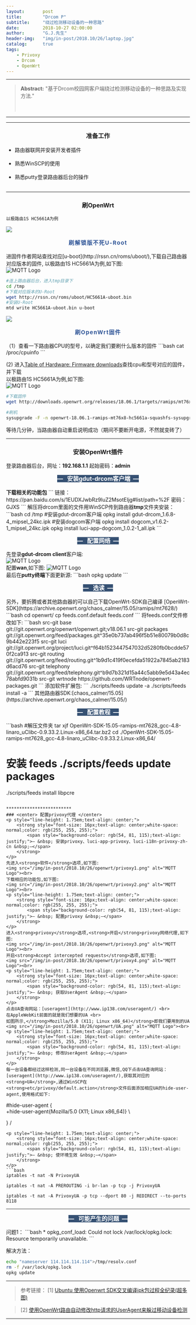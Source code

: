 ```yaml
---
layout:       post
title:        "Drcom P"
subtitle:     "绕过检测移动设备的一种思路"
date:         2018-10-27 02:00:00
author:       "G.J.先生"
header-img:   "img/in-post/2018.10/26/laptop.jpg"
catalog:      true
tags:
    - Privoxy
    - Drcom
    - OpenWrt
---
```

*****
><strong>Abstract:</strong> "基于Drcom校园网客户端绕过检测移动设备的一种思路及实现方法."<br>                                                                                                                                           
                                                                        <br /> 

----------
*************************
### <center> 准备工作 </center>
<ul>
    <li> 路由器联网并安装开发者插件 </li><br>
    <li> 熟悉WinSCP的使用 </li><br>
    <li> 熟悉putty登录路由器后台的操作 </li><br>
</ul>

*************************
### <center> 刷OpenWrt </center>
<code>以极路由1S HC5661A为例</code><br>
<p><img class="" data-copyright="0" data-ratio="0.0859375" data-s="300,640" data-type="png" data-w="1280" src="http://peh4zwh28.bkt.clouddn.com/1.png" style="">
</p>
<p style="margin-right: 16px;margin-left: 16px;white-space: normal;max-width: 100%;min-height: 1em;caret-color: rgb(51, 51, 51);color: rgb(51, 51, 51);font-family: -apple-system-font, BlinkMacSystemFont, &quot;Helvetica Neue&quot;, &quot;PingFang SC&quot;, &quot;Hiragino Sans GB&quot;, &quot;Microsoft YaHei UI&quot;, &quot;Microsoft YaHei&quot;, Arial, sans-serif;font-size: 17px;letter-spacing: 0.5440000295639038px;text-align: center;box-sizing: border-box !important;word-wrap: break-word !important;">
    <span style="max-width: 100%;font-size: 15px;letter-spacing: 1.600000023841858px;box-sizing: border-box !important;word-wrap: break-word !important;">
        <strong style="max-width: 100%;box-sizing: border-box !important;word-wrap: break-word !important;">
            <strong style="max-width: 100%;color: rgb(47, 85, 151);box-sizing: border-box !important;word-wrap: break-word !important;">刷解锁版不死U-Root</strong>
        </strong>
    </span>
</p>
进固件作者网站查找对应[u-boot](http://rssn.cn/roms/uboot/),下载自己路由器对应版本的固件, 以极路由1S HC5661A为例,如下图:<br>
<img src="/img/in-post/2018.10/26/openwrt/hiwifi.png" alt="MQTT Logo"><br>

```bash
#连上路由器后台，进入tmp目录下
cd /tmp
#下载对应版本的U-Root
wget http://rssn.cn/roms/uboot/HC5661A-uboot.bin
#安装U-Root
mtd write HC5661A-uboot.bin u-boot

```

<p><img class="" data-copyright="0" data-ratio="0.0859375" data-s="300,640" data-type="png" data-w="1280" src="http://peh4zwh28.bkt.clouddn.com/2.png" style="">
</p>
<p style="margin-right: 16px;margin-left: 16px;white-space: normal;max-width: 100%;min-height: 1em;caret-color: rgb(51, 51, 51);color: rgb(51, 51, 51);font-family: -apple-system-font, BlinkMacSystemFont, &quot;Helvetica Neue&quot;, &quot;PingFang SC&quot;, &quot;Hiragino Sans GB&quot;, &quot;Microsoft YaHei UI&quot;, &quot;Microsoft YaHei&quot;, Arial, sans-serif;font-size: 17px;letter-spacing: 0.5440000295639038px;text-align: center;box-sizing: border-box !important;word-wrap: break-word !important;">
    <span style="max-width: 100%;font-size: 15px;letter-spacing: 1.600000023841858px;box-sizing: border-box !important;word-wrap: break-word !important;">
        <strong style="max-width: 100%;box-sizing: border-box !important;word-wrap: break-word !important;">
            <strong style="max-width: 100%;color: rgb(47, 85, 151);box-sizing: border-box !important;word-wrap: break-word !important;">刷OpenWrt固件</strong>
        </strong>
    </span>
</p>
（1）查看一下路由器CPU的型号，以确定我们要刷什么版本的固件
```bash
cat /proc/cpuinfo
```

(2) 进入[Table of Hardware: Firmware downloads](https://openwrt.org/toh/views/toh_fwdownload)查找cpu和型号对应的固件，并下载<br>
以极路由1S HC5661A为例,如下图:<br>
<img src="/img/in-post/2018.10/26/openwrt/openwrt.png" alt="MQTT Logo"><br>
```bash
#下载固件
wget http://downloads.openwrt.org/releases/18.06.1/targets/ramips/mt76x8/openwrt-18.06.1-ramips-mt76x8-hc5661a-squashfs-sysupgrade.bin

#刷机
sysupgrade -F -n openwrt-18.06.1-ramips-mt76x8-hc5661a-squashfs-sysupgrade.bin
```
等待几分钟，当路由器自动重启说明成功（期间不要断开电源，不然就变砖了）<br>

*************************
### <center> 安装OpenWrt插件 </center>
登录路由器后台，网址：<strong>192.168.1.1</strong> 起始密码：<strong>admin</strong> <br>
<p style="line-height: 1.75em;text-align: center;">
    <strong style="font-size: 16px;text-align: center;white-space: normal;color: rgb(255, 255, 255);">
        <span style="background-color: rgb(54, 81, 115);text-align: justify;">— &nbsp; 安装gdut-drcom客户端 &nbsp;—</span>
    </strong>
</p>
<strong>下载相关的功能包</strong>
```
链接：https://pan.baidu.com/s/1EUDXJwbRz9luZ2MsotEIjg#list/path=%2F
密码：GJXS
```
解压将drcom里面的文件用WinSCP传到路由器<strong>tmp</strong>文件夹安装：
```bash
cd /tmp
#安装gdut-drcom客户端
opkg install gdut-drcom_1.6.8-4_mipsel_24kc.ipk
#安装dogcom客户端
opkg install dogcom_v1.6.2-1_mipsel_24kc.ipk
opkg install luci-app-dogcom_1.0.2-1_all.ipk
```
<p style="line-height: 1.75em;text-align: center;">
    <strong style="font-size: 16px;text-align: center;white-space: normal;color: rgb(255, 255, 255);">
        <span style="background-color: rgb(54, 81, 115);text-align: justify;">— &nbsp; 配置网络 &nbsp;—</span>
    </strong>
</p>
先登录<strong>gdut-drcom client</strong>客户端:<br>
<img src="/img/in-post/2018.10/26/openwrt/gdut.png" alt="MQTT Logo"><br>
配置<strong>wan</strong>,如下图:
<img src="/img/in-post/2018.10/26/openwrt/gdut1.png" alt="MQTT Logo"><br>
最后在<strong>putty终端</strong>下面更新源:
```bash
opkg update
```
<p style="line-height: 1.75em;text-align: center;">
    <strong style="font-size: 16px;text-align: center;white-space: normal;color: rgb(255, 255, 255);">
        <span style="background-color: rgb(54, 81, 115);text-align: justify;">— &nbsp; 选读 &nbsp;—</span>
    </strong>
</p>
另外，要折腾或者其他路由器的可以自己下载OpenWrt-SDK自己编译
[OpenWrt-SDK](https://archive.openwrt.org/chaos_calmer/15.05/ramips/mt7628/)
```bash
cd openwrt/
cp feeds.conf.default feeds.conf
```
将feeds.conf文件修改如下:
```bash
src-git base git://git.openwrt.org/openwrt/openwrt.git;v18.06.1
src-git packages git://git.openwrt.org/feed/packages.git^35e0b737ab496f5b51e80079b0d8c9b442e223f5
src-git luci git://git.openwrt.org/project/luci.git^f64b1523447547032d5280fb0bcdde570f2ca913
src-git routing git://git.openwrt.org/feed/routing.git^1b9d1c419f0ecefda51922a7845ab2183d6acd76
src-git telephony git://git.openwrt.org/feed/telephony.git^b9d7b321d15a44c5abb9e5d43a4ec78abfd9031b
src-git wrtnode https://github.com/WRTnode/openwrt-packages.git
```
添加软件扩展包:
```
./scripts/feeds update -a
./scripts/feeds install -a
```
其他路由器SDK:[chaos_calmer/15.05](https://archive.openwrt.org/chaos_calmer/15.05/)<br>
<p style="line-height: 1.75em;text-align: center;">
    <strong style="font-size: 16px;text-align: center;white-space: normal;color: rgb(255, 255, 255);">
        <span style="background-color: rgb(54, 81, 115);text-align: justify;">— &nbsp; 配置教程 &nbsp;—</span>
    </strong>
</p>
```bash
#解压文件夹
tar xjf OpenWrt-SDK-15.05-ramips-mt7628_gcc-4.8-linaro_uClibc-0.9.33.2.Linux-x86_64.tar.bz2
cd ./OpenWrt-SDK-15.05-ramips-mt7628_gcc-4.8-linaro_uClibc-0.9.33.2.Linux-x86_64/

# 安装 feeds ./scripts/feeds update packages 
./scripts/feeds install libpcre
```

*************************
### <center> 配置privoxy代理 </center>
<p style="line-height: 1.75em;text-align: center;">
    <strong style="font-size: 16px;text-align: center;white-space: normal;color: rgb(255, 255, 255);">
        <span style="background-color: rgb(54, 81, 115);text-align: justify;">— &nbsp; 安装privoxy、luci-app-privoxy、luci-i18n-privoxy-zh-cn &nbsp;—</span>
    </strong>
</p>
先进入<strong>软件</strong>选项,如下图:
<img src="/img/in-post/2018.10/26/openwrt/privoxy1.png" alt="MQTT Logo"><br>
下载相应的功能包,如下图:
<img src="/img/in-post/2018.10/26/openwrt/privoxy2.png" alt="MQTT Logo"><br>
<p style="line-height: 1.75em;text-align: center;">
    <strong style="font-size: 16px;text-align: center;white-space: normal;color: rgb(255, 255, 255);">
        <span style="background-color: rgb(54, 81, 115);text-align: justify;">— &nbsp; 配置privoxy &nbsp;—</span>
    </strong>
</p>
进入<strong>privoxy</strong>选项,<strong>开启</strong>privoxy网络代理,如下图:
<img src="/img/in-post/2018.10/26/openwrt/privoxy3.png" alt="MQTT Logo"><br>
开启<strong>Accept intercepted requests</strong>选项,如下图:
<img src="/img/in-post/2018.10/26/openwrt/privoxy4.png" alt="MQTT Logo"><br>
<p style="line-height: 1.75em;text-align: center;">
    <strong style="font-size: 16px;text-align: center;white-space: normal;color: rgb(255, 255, 255);">
        <span style="background-color: rgb(54, 81, 115);text-align: justify;">— &nbsp; 获取UserAgent &nbsp;—</span>
    </strong>
</p>
点击UA查询网站：[useragent](http://www.ip138.com/useragent/) <br>
在AppleWebKit前面的就是我们想要的UA <br>
如图所示,</strong>Mozilla/5.0 (X11; Linux x86_64)</strong>即我们要用到的UA
<img src="/img/in-post/2018.10/26/openwrt/UA.png" alt="MQTT Logo"><br>
<p style="line-height: 1.75em;text-align: center;">
    <strong style="font-size: 16px;text-align: center;white-space: normal;color: rgb(255, 255, 255);">
        <span style="background-color: rgb(54, 81, 115);text-align: justify;">— &nbsp; 修改UserAgent &nbsp;—</span>
    </strong>
</p>
每一台设备都经过这样检测,同一台设备在不同浏览器,微信,QQ下点击UA查询网站：[useragent](http://www.ip138.com/useragent/),获取其对应的<strong>UA</strong>,通过WinSCP在<strong>etc/privoxy/default.action</strong>文件后面添加相应UA的hide-user-agent,使用格式如下:
```
#hide-user-agent
{ \
+hide-user-agent{Mozilla/5.0 (X11; Linux x86_64)} \

}
/
```
<p style="line-height: 1.75em;text-align: center;">
    <strong style="font-size: 16px;text-align: center;white-space: normal;color: rgb(255, 255, 255);">
        <span style="background-color: rgb(54, 81, 115);text-align: justify;">— &nbsp; 使环境生效 &nbsp;—</span>
    </strong>
</p>
```bash
iptables -t nat -N PrivoxyUA

iptables -t nat -A PREROUTING -i br-lan -p tcp -j PrivoxyUA

iptables -t nat -A PrivoxyUA -p tcp --dport 80 -j REDIRECT --to-ports 8118
```

*************************
<p style="line-height: 1.75em;text-align: center;">
    <strong style="font-size: 16px;text-align: center;white-space: normal;color: rgb(255, 255, 255);">
        <span style="background-color: rgb(54, 81, 115);text-align: justify;">— &nbsp; 可能产生的问题 &nbsp;—</span>
    </strong>
</p>
问题1：
```bash
 * opkg_conf_load: Could not lock /var/lock/opkg.lock: Resource temporarily unavailable.
```

解决方法：
```bash
echo "nameserver 114.114.114.114">/tmp/resolv.conf
rm -f /var/lock/opkg.lock
opkg update

```

*************************

>参考链接：
>[1] [Ubuntu 使用Openwrt SDK交叉编译ipk包过程全纪录(超多图)](https://blog.csdn.net/lvshaorong/article/details/52931211)

>[2] [使用OpenWrt路由自动修改http请求的UserAgent来躲过移动设备检测](http://www.right.com.cn/forum/thread-249325-1-1.html)


*************************
